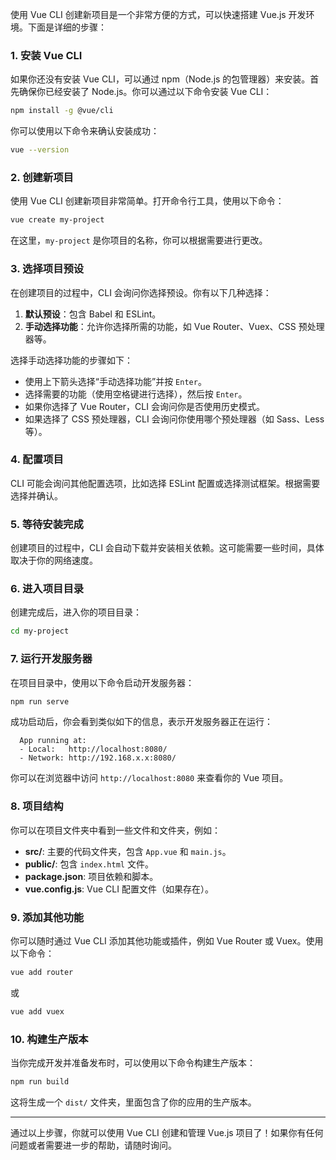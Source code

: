 使用 Vue CLI 创建新项目是一个非常方便的方式，可以快速搭建 Vue.js 开发环境。下面是详细的步骤：

### 1. **安装 Vue CLI**
如果你还没有安装 Vue CLI，可以通过 npm（Node.js 的包管理器）来安装。首先确保你已经安装了 Node.js。你可以通过以下命令安装 Vue CLI：

```bash
npm install -g @vue/cli
```

你可以使用以下命令来确认安装成功：

```bash
vue --version
```

### 2. **创建新项目**
使用 Vue CLI 创建新项目非常简单。打开命令行工具，使用以下命令：

```bash
vue create my-project
```

在这里，`my-project` 是你项目的名称，你可以根据需要进行更改。

### 3. **选择项目预设**
在创建项目的过程中，CLI 会询问你选择预设。你有以下几种选择：

1. **默认预设**：包含 Babel 和 ESLint。
2. **手动选择功能**：允许你选择所需的功能，如 Vue Router、Vuex、CSS 预处理器等。

选择手动选择功能的步骤如下：

- 使用上下箭头选择“手动选择功能”并按 `Enter`。
- 选择需要的功能（使用空格键进行选择），然后按 `Enter`。
- 如果你选择了 Vue Router，CLI 会询问你是否使用历史模式。
- 如果选择了 CSS 预处理器，CLI 会询问你使用哪个预处理器（如 Sass、Less 等）。

### 4. **配置项目**
CLI 可能会询问其他配置选项，比如选择 ESLint 配置或选择测试框架。根据需要选择并确认。

### 5. **等待安装完成**
创建项目的过程中，CLI 会自动下载并安装相关依赖。这可能需要一些时间，具体取决于你的网络速度。

### 6. **进入项目目录**
创建完成后，进入你的项目目录：

```bash
cd my-project
```

### 7. **运行开发服务器**
在项目目录中，使用以下命令启动开发服务器：

```bash
npm run serve
```

成功启动后，你会看到类似如下的信息，表示开发服务器正在运行：

```
  App running at:
  - Local:   http://localhost:8080/
  - Network: http://192.168.x.x:8080/
```

你可以在浏览器中访问 `http://localhost:8080` 来查看你的 Vue 项目。

### 8. **项目结构**
你可以在项目文件夹中看到一些文件和文件夹，例如：

- **src/**: 主要的代码文件夹，包含 `App.vue` 和 `main.js`。
- **public/**: 包含 `index.html` 文件。
- **package.json**: 项目依赖和脚本。
- **vue.config.js**: Vue CLI 配置文件（如果存在）。

### 9. **添加其他功能**
你可以随时通过 Vue CLI 添加其他功能或插件，例如 Vue Router 或 Vuex。使用以下命令：

```bash
vue add router
```
或
```bash
vue add vuex
```

### 10. **构建生产版本**
当你完成开发并准备发布时，可以使用以下命令构建生产版本：

```bash
npm run build
```

这将生成一个 `dist/` 文件夹，里面包含了你的应用的生产版本。

---

通过以上步骤，你就可以使用 Vue CLI 创建和管理 Vue.js 项目了！如果你有任何问题或者需要进一步的帮助，请随时询问。
